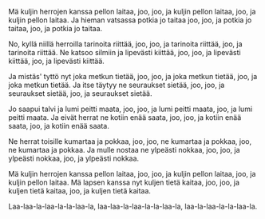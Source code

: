 Mä kuljin herrojen kanssa pellon laitaa,
joo, joo, ja kuljin pellon laitaa,
joo, ja kuljin pellon laitaa.
Ja hieman vatsassa potkia jo taitaa
joo, joo, ja potkia jo taitaa,
joo, ja potkia jo taitaa.

No, kyllä niillä herroilla tarinoita riittää,
joo, joo, ja tarinoita riittää,
joo, ja tarinoita riittää.
Ne katsoo silmiin ja lipevästi kiittää,
joo, joo, ja lipevästi kiittää,
joo, ja lipevästi kiittää.

Ja mistäs' tyttö nyt joka metkun tietää,
joo, joo, ja joka metkun tietää,
joo, ja joka metkun tietää.
Ja itse täytyy ne seuraukset sietää,
joo, joo, ja seuraukset sietää,
joo, ja seuraukset sietää.

Jo saapui talvi ja lumi peitti maata,
joo, joo, ja lumi peitti maata,
joo, ja lumi peitti maata.
Ja eivät herrat ne kotiin enää saata,
joo, joo, ja kotiin enää saata,
joo, ja kotiin enää saata.

Ne herrat toisille kumartaa ja pokkaa,
joo, joo, ne kumartaa ja pokkaa,
joo, ne kumartaa ja pokkaa.
Ja mulle nostaa ne ylpeästi nokkaa,
joo, joo, ja ylpeästi nokkaa,
joo, ja ylpeästi nokkaa.

Mä kuljin herrojen kanssa pellon laitaa,
joo, joo, ja kuljin pellon laitaa,
joo, ja kuljin pellon laitaa.
Mä lapsen kanssa nyt kuljen tietä kaitaa,
joo, joo, ja kuljen tietä kaitaa,
joo, ja kuljen tietä kaitaa.

Laa-laa-la-laa-la-la-laa-la,
laa-laa-la-laa-la-la-laa-la,
laa-la-laa-la-la-laa-la.
